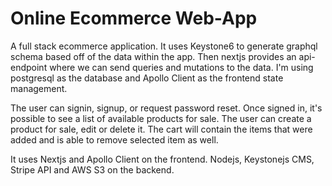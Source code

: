 # Online Ecommerce Web-App

A full stack ecommerce application. It uses Keystone6 to generate graphql schema based off of the data within the app. Then nextjs provides an api-endpoint where we can send queries and mutations to the data. I'm using postgresql as the database and Apollo Client as the frontend state management.  

The user can signin, signup, or request password reset. Once signed in, it's possible to see a list of available products for sale. The user can create a product for sale, edit or delete it. The cart will contain the items that were added and is able to remove selected item as well. 

It uses Nextjs and Apollo Client on the frontend. Nodejs, Keystonejs CMS, Stripe API and AWS S3 on the backend. 